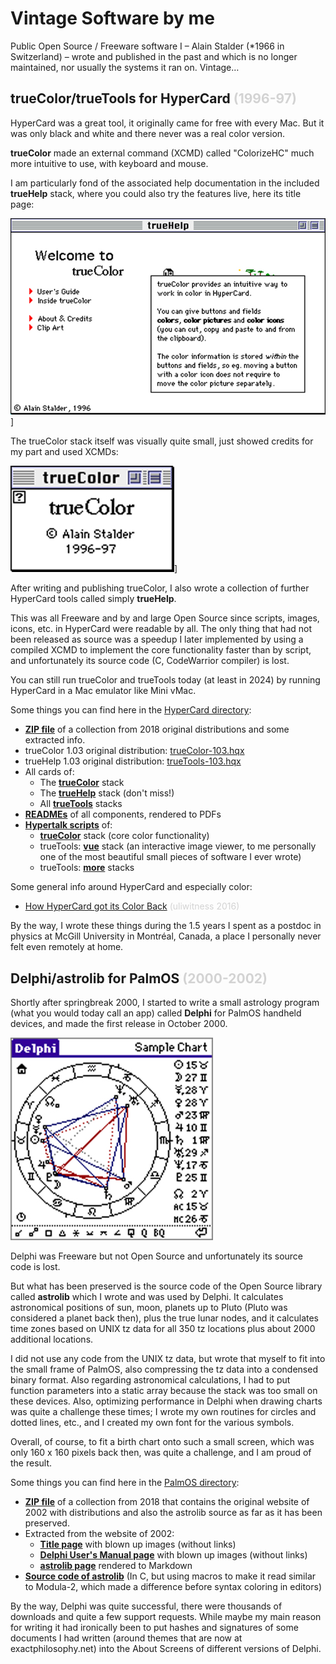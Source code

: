 # Vintage Software by me

Public Open Source / Freeware software I –
Alain Stalder (*1966 in Switzerland) –
wrote and published in the past
and which is no longer maintained,
nor usually the systems it ran on.
Vintage…

## trueColor/trueTools for HyperCard <span style="color:lightgray">(1996-97)</span>

HyperCard was a great tool, it originally came for free with every Mac.
But it was only black and white and there never was a real color version.

**trueColor** made an external command (XCMD) called "ColorizeHC"
much more intuitive to use,
with keyboard and mouse.

I am particularly fond of the associated help documentation
in the included **trueHelp** stack,
where you could also try the features live,
here its title page:

![image](trueHelp.jpg)]

The trueColor stack itself was visually quite small,
just showed credits for my part and used XCMDs:

![image](trueColor.jpg)]

After writing and publishing trueColor,
I also wrote a collection of further HyperCard tools
called simply **trueHelp**.

This was all Freeware
and by and large Open Source
since scripts, images, icons, etc. in HyperCard
were readable by all.
The only thing that had not been released as source
was a speedup I later implemented by using a compiled XCMD
to implement the core functionality faster than by script,
and unfortunately its source code (C, CodeWarrior compiler) is lost.

You can still run trueColor and trueTools today (at least in 2024)
by running HyperCard in a Mac emulator like Mini vMac.

Some things you can find here in the [HyperCard directory](HyperCard):

* [**ZIP file**](HyperCard/collections/trueColor-trueTools-collection-2018.zip)
  of a collection from 2018 original distributions and some extracted info.
* trueColor 1.03 original distribution: [trueColor-103.hqx](HyperCard/distro/trueColor-103.hqx)
* trueHelp 1.03 original distribution: [trueTools-103.hqx](HyperCard/distro/trueTools-103.hqx)
* All cards of:
  * The [**trueColor**](HyperCard/cards/trueColor.md) stack
  * The [**trueHelp**](HyperCard/cards/trueHelp.md) stack (don't miss!)
  * All [**trueTools**](HyperCard/cards/trueTools.md) stacks
* [**READMEs**](HyperCard/READMEs) of all components, rendered to PDFs
* [**Hypertalk scripts**](HyperCard/HyperTalk) of:
  * [**trueColor**](HyperCard/HyperTalk/trueColor.md) stack (core color functionality)
  * trueTools: [**vue**](HyperCard/HyperTalk/trueTools-vue.md) stack 
    (an interactive image viewer, to me personally
    one of the most beautiful small pieces of software I ever wrote)
  * trueTools: [**more**](HyperCard/HyperTalk) stacks

Some general info around HyperCard and especially color:

* [How HyperCard got its Color Back](https://orangejuiceliberationfront.com/how-hypercard-got-its-color-back/) <span style="color:lightgray">(uliwitness 2016)</span>

By the way, I wrote these things during the 1.5 years
I spent as a postdoc in physics at McGill University in Montréal, Canada,
a place I personally never felt even remotely at home.

## Delphi/astrolib for PalmOS <span style="color:lightgray">(2000-2002)</span>

Shortly after springbreak 2000,
I started to write a small astrology program
(what you would today call an app)
called **Delphi** for PalmOS handheld devices,
and made the first release in October 2000.

[![image](delphi.jpg)](https://TODO)

Delphi was Freeware but not Open Source
and unfortunately its source code is lost.

But what has been preserved is the source code
of the Open Source library called **astrolib**
which I wrote and was used by Delphi.
It calculates astronomical positions of
sun, moon, planets up to Pluto
(Pluto was considered a planet back then),
plus the true lunar nodes,
and it calculates time zones based on
UNIX tz data for all 350 tz locations
plus about 2000 additional locations.

I did not use any code from the UNIX tz data,
but wrote that myself to fit into the small frame of PalmOS,
also compressing the tz data into a condensed binary format.
Also regarding astronomical calculations,
I had to put function parameters into a static array
because the stack was too small on these devices.
Also, optimizing performance in Delphi when drawing charts
was quite a challenge these times;
I wrote my own routines for circles and dotted lines, etc.,
and I created my own font for the various symbols.

Overall, of course, to fit a birth chart onto such a small screen,
which was only 160 x 160 pixels back then, was quite a challenge,
and I am proud of the result.

Some things you can find here in the [PalmOS directory](PalmOS):

* [**ZIP file**](PalmOS/collections/Delphi-astrolib-collection-2018.zip)
  of a collection from 2018 that
  contains the original website of 2002 with distributions
  and also the astrolib source as far as it has been preserved.
* Extracted from the website of 2002:
  * [**Title page**](PalmOS/extracts/web/index.md) with blown up images (without links)
  * [**Delphi User's Manual page**](PalmOS/extracts/web/delphi-users-manual.md) with blown up images (without links)
  * [**astrolib page**](PalmOS/extracts/web/astrolib.md) rendered to Markdown
* [**Source code of astrolib**](PalmOS/source/astrolib)
  (In C, but using macros to make it read similar to Modula-2,
  which made a difference before syntax coloring in editors)

By the way, Delphi was quite successful,
there were thousands of downloads and quite a few support requests.
While maybe my main reason for writing it had ironically been
to put hashes and signatures of some documents I had written
(around themes that are now at exactphilosophy.net)
into the About Screens of different versions of Delphi.
